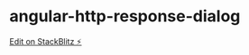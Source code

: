 # angular-http-response-dialog

[Edit on StackBlitz ⚡️](https://stackblitz.com/edit/angular-http-response-dialog)